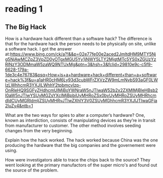 # reading 1

## The Big Hack

How is a hardware hack different than a software hack?
The difference is that for the hardware hack the person needs to be physically on site, unlike a software hack.
I got the answer at:https://www.bing.com/ck/a?!&&p=02e77fe00e2aced2JmltdHM9MTY5Njg5NjAwMCZpZ3VpZD0yOTgxMGU5Yy1jNWY5LTY2MjgtMTc5YS0xZGUzYzRlNzY3ODMmaW5zaWQ9NTUxMg&ptn=3&hsh=3&fclid=29810e9c-c5f9-6628-179a-1de3c4e76783&psq=How+is+a+hardware+hack+different+than+a+software+hack%3f&u=a1aHR0cHM6Ly93d3cubWFrZXVzZW9mLmNvbS93aGF0LWlzLWhhcmR3YXJlLWhhY2tpbmcvIzp-OnRleHQ9SGFyZHdhcmUlMjBoYWNraW5nJTIwaW52b2x2ZXMlMjBleHBsb2l0aW5nJTIwYSUyMGZsYXclMjBpbiUyMHRoZSx0byUyMHRoZSUyMHRhcmdldCUyMGRldmljZSUyMHRvJTIwZXhlY3V0ZSUyMGhhcmR3YXJlJTIwaGFja2luZy4&ntb=1

What are the two ways for spies to alter a computer’s hardware?
One, known as interdiction, consists of manipulating devices as they’re in transit from manufacturer to customer. The other method involves seeding changes from the very beginning.

Explain how the hack worked.
The hack worked because China was the one producing the hardware that the big companies and the governement were using.

How were investigators able to trace the chips back to the source?
They went looking at the primary manufactors of the super micro's and found out the source of the problem.
